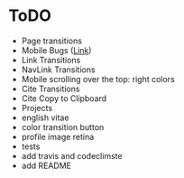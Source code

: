 # ToDO

* Page transitions
* Mobile Bugs ([Link](https://css-tricks.com/snippets/css/momentum-scrolling-on-ios-overflow-elements/))
* Link Transitions
* NavLink Transitions
* Mobile scrolling over the top: right colors
* Cite Transitions
* Cite Copy to Clipboard
* Projects
* english vitae
* color transition button
* profile image retina
* tests
* add travis and codeclimste
* add README

